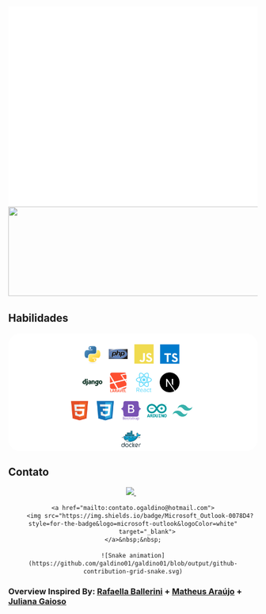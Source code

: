 <div align="center">
    <a href="https://www.linkedin.com/in/galdino01/" target="_blank">
        <img src="header.svg" width="960" height="400" />
        <img width="960" height="180"
            src="https://github-readme-stats.vercel.app/api/top-langs/?username=galdino01&hide_border=1&layout=compact&langs_count=8&count_private=true&theme=dark" />
    </a>
</div>

## Habilidades
<div style="background-color: #fff; border-radius: 25px; padding: 5px;">
    <div style="display: inline_block" align="center"><br>
        <img align="center" alt="PYTHON" height="40" width="40"
            src="https://raw.githubusercontent.com/devicons/devicon/master/icons/python/python-original.svg">&nbsp;&nbsp;
        <img align="center" alt="PHP" height="40" width="40"
            src="https://raw.githubusercontent.com/devicons/devicon/master/icons/php/php-original.svg">&nbsp;&nbsp;
        <img align="center" alt="JAVASCRIPT" height="40" width="40"
            src="https://raw.githubusercontent.com/devicons/devicon/master/icons/javascript/javascript-plain.svg">&nbsp;&nbsp;
        <img align="center" alt="TYPESCRIPT" height="40" width="40"
            src="https://raw.githubusercontent.com/devicons/devicon/master/icons/typescript/typescript-plain.svg">&nbsp;&nbsp;
    </div>
    <div style="display: inline_block" align="center"><br>
        <img align="center" alt="DJANGO" height="40" width="40"
            src="https://raw.githubusercontent.com/devicons/devicon/master/icons/django/django-plain-wordmark.svg">&nbsp;&nbsp;
        <img align="center" alt="LARAVEL" height="40" width="40"
            src="https://raw.githubusercontent.com/devicons/devicon/master/icons/laravel/laravel-plain-wordmark.svg">&nbsp;&nbsp;
        <img align="center" alt="REACTNATIVE" height="40" width="40"
            src="https://raw.githubusercontent.com/devicons/devicon/master/icons/react/react-original-wordmark.svg">&nbsp;&nbsp;
        <img align="center" alt="NEXTJS" height="40" width="40"
            src="https://raw.githubusercontent.com/devicons/devicon/master/icons/nextjs/nextjs-original.svg">&nbsp;&nbsp;
    </div>
    <div style="display: inline_block" align="center"><br>
        <img align="center" alt="HTML" height="40" width="40"
            src="https://raw.githubusercontent.com/devicons/devicon/master/icons/html5/html5-original.svg">&nbsp;&nbsp;
        <img align="center" alt="CSS" height="40" width="40"
            src="https://raw.githubusercontent.com/devicons/devicon/master/icons/css3/css3-original.svg">&nbsp;&nbsp;
        <img align="center" alt="BOOTSTRAP" height="40" width="40"
            src="https://raw.githubusercontent.com/devicons/devicon/master/icons/bootstrap/bootstrap-plain-wordmark.svg">&nbsp;&nbsp;
        <img align="center" alt="ARDUINO" height="40" width="40"
            src="https://raw.githubusercontent.com/devicons/devicon/master/icons/arduino/arduino-original-wordmark.svg">&nbsp;&nbsp;
        <img align="center" alt="TAILWIND" height="40" width="40"
            src="https://raw.githubusercontent.com/devicons/devicon/master/icons/tailwindcss/tailwindcss-plain.svg">&nbsp;&nbsp;
    </div>
    <div style="display: inline_block" align="center"><br>
        <img align="center" alt="DOCKER" height="40" width="40"
            src="https://raw.githubusercontent.com/devicons/devicon/master/icons/docker/docker-original-wordmark.svg">&nbsp;&nbsp;
    </div>
</div>

## Contato
<div align="center">
    <a href="https://www.linkedin.com/in/galdino-01" target="_blank">
        <img src="https://img.shields.io/badge/-LinkedIn-%230077B5?style=for-the-badge&logo=linkedin&logoColor=white"
            target="_blank">
    </a>&nbsp;&nbsp;
    
    <a href="mailto:contato.ogaldino@hotmail.com">
        <img src="https://img.shields.io/badge/Microsoft_Outlook-0078D4?style=for-the-badge&logo=microsoft-outlook&logoColor=white"
            target="_blank">
    </a>&nbsp;&nbsp;

    ![Snake animation](https://github.com/galdino01/galdino01/blob/output/github-contribution-grid-snake.svg)

</div>

<div>
    <h3>Overview Inspired By:
        <a href="https://github.com/rafaballerini">Rafaella Ballerini</a>
        +
        <a href="https://github.com/teteusAraujo">Matheus Araújo</a>
        +
        <a href="https://github.com/juligaioso">Juliana Gaioso</a>
    </h3>
</div>

